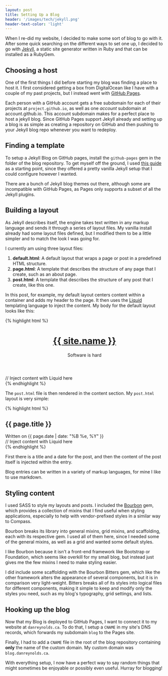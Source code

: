 ```yaml
---
layout: post
title: Setting Up a Blog
header: '/images/tech/jekyll.png'
header-text-color: 'light'
---
```


When I re-did my website, I decided to make some sort of blog to go with it. After some quick searching on the different ways to set one up, I decided to go with [Jekyll](http://jekyllrb.com/), a static site generator written in Ruby and that can be installed as a RubyGem.

<!--halt-->

## Choosing a host

One of the first things I did before starting my blog was finding a place to host it. I first considered getting a
box from DigitalOcean like I have with a couple of my past projects, but I instead went with [GitHub Pages](https://pages.github.com).

Each person with a GitHub account gets a free subdomain for each of their projects at `project.github.io`, as well
as one *account* subdomain at account.github.io. This account subdomain makes for a perfect place to host a jekyll blog. Since
GitHub Pages support Jekyll already and setting up a blog is as simple as creating a repository on GitHub and then pushing
to your Jekyll blog repo whenever you want to redeploy.

## Finding a template

To setup a Jekyll Blog on GitHub pages, install the `github-pages` gem in the folder of the blog repository. To get myself off the ground,
I used [this guide](http://www.smashingmagazine.com/2014/08/build-blog-jekyll-github-pages) as a starting point, since they offered a pretty vanilla
Jekyll setup that I could configure however I wanted.

There are a bunch of Jekyll blog themes out there, although some are incompatible with GitHub Pages, as Pages only
supports a subset of all the Jekyll plugins.

## Building a layout

As Jekyll describes itself, the engine takes text written in any markup language and sends it through a series of layout files. My vanilla
install already had some layout files defined, but I modified them to be a little simpler and to match the look I was going for.

I currently am using three layout files:

1. **default.html**: A default layout that wraps a page or post in a predefined HTML structure.
2. **page.html**: A template that describes the structure of any page that I create, such as an about page.
3. **post.html**: A template that describes the structure of any post that I create, like this one.

In this post, for example, my default layout centers content within a container and adds my header to the page. It then uses the [Liquid](https://github.com/Shopify/liquid/wiki) templating language to inject the content. My body for the default layout looks like this:

{% highlight html %}
<div class='container'>
  <header>
    <div class='site-info'>
      <h1><a href='{{ site.baseurl }}/'>{{ site.name }}</a></h1>
      <p>Software is hard</p>
    </div>
  </header>
  <section class='content'>
    // Inject content with Liquid here
  </section>
</div>
{% endhighlight %}

The `post.html` file is then rendered in the content section. My `post.html` layout is very simple:

{% highlight html %}
<article class="post">
  <h1 class='post-title'>{{ page.title }}</h1>
  <div class="date">
    Written on {{ page.date | date: "%B %e, %Y" }}
  </div>
  <div class="entry">
    // Inject content with Liquid here
  </div>
</article>
{% endhighlight %}

First there is a title and a date for the post, and then the content of the post itself is injected within the entry.

Blog entries can be written in a variety of markup languages, for mine I like to use markdown.

## Styling content

I used SASS to style my layouts and posts. I included the [Bourbon](http://bourbon.io) gem, which provides a collection of mixins that I find
useful when styling applications, especially to help with vendor-prefixed styles in a similar way to Compass.  

Bourbon breaks its library into general mixins, grid mixins, and scaffolding, each with its respective gem. I used all of them here, since I needed some of the general mixins, as well as a grid and wanted some default styles.  

I like Bourbon because it isn't a front-end framework like Bootstrap or Foundation, which seems like overkill for my small blog, but instead just gives me the few mixins I need to make styling easier.  

I did include some scaffolding with the Bourbon Bitters gem, which like the other framework alters the appearance of several components, but it is in comparison very light-weight. Bitters breaks all of its styles into logical files for different components, making it simple to keep and modify only the styles you need, such as my blog's typography, grid settings, and lists.

## Hooking up the blog

Now that my Blog is deployed to GitHub Pages, I want to connect it to my website at `danreynolds.ca`. To do that, I setup a
`CNAME` in my site's DNS records, which forwards my subdomain `blog` to the Pages site.  

Finally, I had to add a `CNAME` file in the root of the blog repository containing **only** the name of the custom domain.
My custom domain was `blog.danreynolds.ca`.

With everything setup, I now have a perfect way to say random things that might sometimes be enjoyable or possibly even useful. Hurray for blogging!
